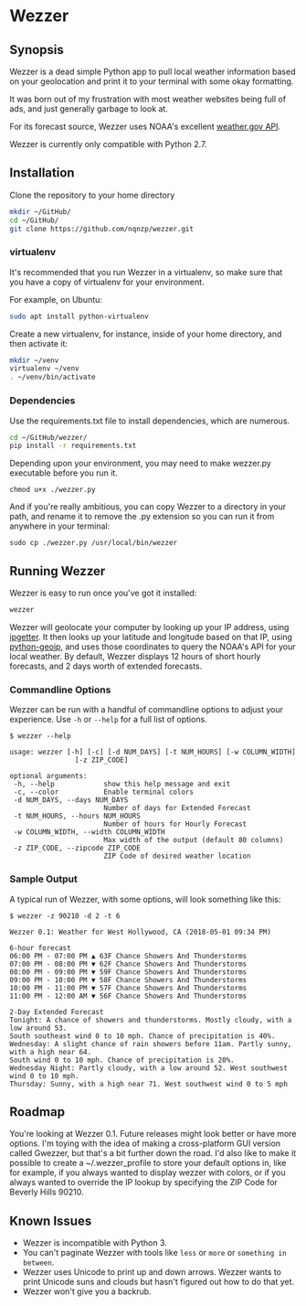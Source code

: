 # Wezzer

## Synopsis

Wezzer is a dead simple Python app to pull local weather information based on your geolocation and print it to your terminal with some okay formatting. 

It was born out of my frustration with most weather websites being full of ads, and just generally garbage to look at. 

For its forecast source, Wezzer uses NOAA's excellent [weather.gov API](https://www.weather.gov/documentation/services-web-api).

Wezzer is currently only compatible with Python 2.7.

## Installation

Clone the repository to your home directory

```bash
mkdir ~/GitHub/
cd ~/GitHub/
git clone https://github.com/nqnzp/wezzer.git
```

### virtualenv

It's recommended that you run Wezzer in a virtualenv, so make sure that you have a copy of virtualenv for your environment.

For example, on Ubuntu:

```bash
sudo apt install python-virtualenv
```

Create a new virtualenv, for instance, inside of your home directory, and then activate it:

```bash
mkdir ~/venv
virtualenv ~/venv
. ~/venv/bin/activate
```

### Dependencies
Use the requirements.txt file to install dependencies, which are numerous.

```bash
cd ~/GitHub/wezzer/
pip install -r requirements.txt
```

Depending upon your environment, you may need to make wezzer.py executable before you run it.

```
chmod u+x ./wezzer.py
```

And if you're really ambitious, you can copy Wezzer to a directory in your path, and rename it to remove the .py extension so you can run it from anywhere in your terminal:

```
sudo cp ./wezzer.py /usr/local/bin/wezzer
```

## Running Wezzer

Wezzer is easy to run once you've got it installed:

```bash
wezzer
```

Wezzer will geolocate your computer by looking up your IP address, using [ipgetter](https://github.com/phoemur/ipgetter). It then looks up your latitude and longitude based on that IP, using [python-geoip](https://pythonhosted.org/python-geoip/), and uses those coordinates to query the NOAA's API for your local weather. By default, Wezzer displays 12 hours of short hourly forecasts, and 2 days worth of extended forecasts. 

### Commandline Options
Wezzer can be run with a handful of commandline options to adjust your experience. Use `-h` or `--help` for a full list of options.

 ```
 $ wezzer --help
 
 usage: wezzer [-h] [-c] [-d NUM_DAYS] [-t NUM_HOURS] [-w COLUMN_WIDTH]
                 [-z ZIP_CODE]

optional arguments:
  -h, --help            show this help message and exit
  -c, --color           Enable terminal colors
  -d NUM_DAYS, --days NUM_DAYS
                        Number of days for Extended Forecast
  -t NUM_HOURS, --hours NUM_HOURS
                        Number of hours for Hourly Forecast
  -w COLUMN_WIDTH, --width COLUMN_WIDTH
                        Max width of the output (default 80 columns)
  -z ZIP_CODE, --zipcode ZIP_CODE
                        ZIP Code of desired weather location
```

### Sample Output
A typical run of Wezzer, with some options, will look something like this:

```
$ wezzer -z 90210 -d 2 -t 6

Wezzer 0.1: Weather for West Hollywood, CA (2018-05-01 09:34 PM)

6-hour forecast
06:00 PM - 07:00 PM ▲ 63F Chance Showers And Thunderstorms
07:00 PM - 08:00 PM ▼ 62F Chance Showers And Thunderstorms
08:00 PM - 09:00 PM ▼ 59F Chance Showers And Thunderstorms
09:00 PM - 10:00 PM ▼ 58F Chance Showers And Thunderstorms
10:00 PM - 11:00 PM ▼ 57F Chance Showers And Thunderstorms
11:00 PM - 12:00 AM ▼ 56F Chance Showers And Thunderstorms

2-Day Extended Forecast
Tonight: A chance of showers and thunderstorms. Mostly cloudy, with a low around 53.
South southeast wind 0 to 10 mph. Chance of precipitation is 40%.
Wednesday: A slight chance of rain showers before 11am. Partly sunny, with a high near 64.
South wind 0 to 10 mph. Chance of precipitation is 20%.
Wednesday Night: Partly cloudy, with a low around 52. West southwest wind 0 to 10 mph.
Thursday: Sunny, with a high near 71. West southwest wind 0 to 5 mph
```

## Roadmap

You're looking at Wezzer 0.1. Future releases might look better or have more options. I'm toying with the idea of making a cross-platform GUI version called Gwezzer, but that's a bit further down the road. I'd also like to make it possible to create a ~/.wezzer_profile to store your default options in, like for example, if you always wanted to display wezzer with colors, or if you always wanted to override the IP lookup by specifying the ZIP Code for Beverly Hills 90210.

## Known Issues

* Wezzer is incompatible with Python 3.
* You can't paginate Wezzer with tools like `less` or `more` or `something in between`.
* Wezzer uses Unicode to print up and down arrows. Wezzer wants to print Unicode suns and clouds but hasn't figured out how to do that yet.
* Wezzer won't give you a backrub.